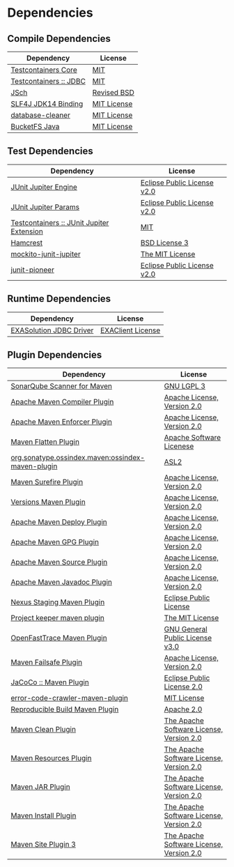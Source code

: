 <!-- @formatter:off -->
# Dependencies

## Compile Dependencies

| Dependency                  | License          |
| --------------------------- | ---------------- |
| [Testcontainers Core][0]    | [MIT][1]         |
| [Testcontainers :: JDBC][0] | [MIT][1]         |
| [JSch][2]                   | [Revised BSD][3] |
| [SLF4J JDK14 Binding][4]    | [MIT License][5] |
| [database-cleaner][6]       | [MIT License][7] |
| [BucketFS Java][8]          | [MIT License][9] |

## Test Dependencies

| Dependency                                     | License                           |
| ---------------------------------------------- | --------------------------------- |
| [JUnit Jupiter Engine][10]                     | [Eclipse Public License v2.0][11] |
| [JUnit Jupiter Params][10]                     | [Eclipse Public License v2.0][11] |
| [Testcontainers :: JUnit Jupiter Extension][0] | [MIT][1]                          |
| [Hamcrest][12]                                 | [BSD License 3][13]               |
| [mockito-junit-jupiter][14]                    | [The MIT License][15]             |
| [junit-pioneer][16]                            | [Eclipse Public License v2.0][11] |

## Runtime Dependencies

| Dependency                    | License                 |
| ----------------------------- | ----------------------- |
| [EXASolution JDBC Driver][17] | [EXAClient License][18] |

## Plugin Dependencies

| Dependency                                              | License                                        |
| ------------------------------------------------------- | ---------------------------------------------- |
| [SonarQube Scanner for Maven][19]                       | [GNU LGPL 3][20]                               |
| [Apache Maven Compiler Plugin][21]                      | [Apache License, Version 2.0][22]              |
| [Apache Maven Enforcer Plugin][23]                      | [Apache License, Version 2.0][22]              |
| [Maven Flatten Plugin][24]                              | [Apache Software Licenese][22]                 |
| [org.sonatype.ossindex.maven:ossindex-maven-plugin][25] | [ASL2][26]                                     |
| [Maven Surefire Plugin][27]                             | [Apache License, Version 2.0][22]              |
| [Versions Maven Plugin][28]                             | [Apache License, Version 2.0][22]              |
| [Apache Maven Deploy Plugin][29]                        | [Apache License, Version 2.0][22]              |
| [Apache Maven GPG Plugin][30]                           | [Apache License, Version 2.0][22]              |
| [Apache Maven Source Plugin][31]                        | [Apache License, Version 2.0][22]              |
| [Apache Maven Javadoc Plugin][32]                       | [Apache License, Version 2.0][22]              |
| [Nexus Staging Maven Plugin][33]                        | [Eclipse Public License][34]                   |
| [Project keeper maven plugin][35]                       | [The MIT License][36]                          |
| [OpenFastTrace Maven Plugin][37]                        | [GNU General Public License v3.0][38]          |
| [Maven Failsafe Plugin][39]                             | [Apache License, Version 2.0][22]              |
| [JaCoCo :: Maven Plugin][40]                            | [Eclipse Public License 2.0][41]               |
| [error-code-crawler-maven-plugin][42]                   | [MIT License][43]                              |
| [Reproducible Build Maven Plugin][44]                   | [Apache 2.0][26]                               |
| [Maven Clean Plugin][45]                                | [The Apache Software License, Version 2.0][26] |
| [Maven Resources Plugin][46]                            | [The Apache Software License, Version 2.0][26] |
| [Maven JAR Plugin][47]                                  | [The Apache Software License, Version 2.0][26] |
| [Maven Install Plugin][48]                              | [The Apache Software License, Version 2.0][26] |
| [Maven Site Plugin 3][49]                               | [The Apache Software License, Version 2.0][26] |

[0]: https://testcontainers.org
[1]: http://opensource.org/licenses/MIT
[2]: http://www.jcraft.com/jsch/
[3]: http://www.jcraft.com/jsch/LICENSE.txt
[4]: http://www.slf4j.org
[5]: http://www.opensource.org/licenses/mit-license.php
[6]: https://github.com/exasol/database-cleaner/
[7]: https://github.com/exasol/database-cleaner/blob/main/LICENSE
[8]: https://github.com/exasol/bucketfs-java/
[9]: https://github.com/exasol/bucketfs-java/blob/main/LICENSE
[10]: https://junit.org/junit5/
[11]: https://www.eclipse.org/legal/epl-v20.html
[12]: http://hamcrest.org/JavaHamcrest/
[13]: http://opensource.org/licenses/BSD-3-Clause
[14]: https://github.com/mockito/mockito
[15]: https://github.com/mockito/mockito/blob/main/LICENSE
[16]: https://junit-pioneer.org/
[17]: http://www.exasol.com
[18]: https://docs.exasol.com/db/latest/connect_exasol/drivers/jdbc.htm
[19]: http://sonarsource.github.io/sonar-scanner-maven/
[20]: http://www.gnu.org/licenses/lgpl.txt
[21]: https://maven.apache.org/plugins/maven-compiler-plugin/
[22]: https://www.apache.org/licenses/LICENSE-2.0.txt
[23]: https://maven.apache.org/enforcer/maven-enforcer-plugin/
[24]: https://www.mojohaus.org/flatten-maven-plugin/
[25]: https://sonatype.github.io/ossindex-maven/maven-plugin/
[26]: http://www.apache.org/licenses/LICENSE-2.0.txt
[27]: https://maven.apache.org/surefire/maven-surefire-plugin/
[28]: https://www.mojohaus.org/versions-maven-plugin/
[29]: https://maven.apache.org/plugins/maven-deploy-plugin/
[30]: https://maven.apache.org/plugins/maven-gpg-plugin/
[31]: https://maven.apache.org/plugins/maven-source-plugin/
[32]: https://maven.apache.org/plugins/maven-javadoc-plugin/
[33]: http://www.sonatype.com/public-parent/nexus-maven-plugins/nexus-staging/nexus-staging-maven-plugin/
[34]: http://www.eclipse.org/legal/epl-v10.html
[35]: https://github.com/exasol/project-keeper/
[36]: https://github.com/exasol/project-keeper/blob/main/LICENSE
[37]: https://github.com/itsallcode/openfasttrace-maven-plugin
[38]: https://www.gnu.org/licenses/gpl-3.0.html
[39]: https://maven.apache.org/surefire/maven-failsafe-plugin/
[40]: https://www.jacoco.org/jacoco/trunk/doc/maven.html
[41]: https://www.eclipse.org/legal/epl-2.0/
[42]: https://github.com/exasol/error-code-crawler-maven-plugin/
[43]: https://github.com/exasol/error-code-crawler-maven-plugin/blob/main/LICENSE
[44]: http://zlika.github.io/reproducible-build-maven-plugin
[45]: http://maven.apache.org/plugins/maven-clean-plugin/
[46]: http://maven.apache.org/plugins/maven-resources-plugin/
[47]: http://maven.apache.org/plugins/maven-jar-plugin/
[48]: http://maven.apache.org/plugins/maven-install-plugin/
[49]: http://maven.apache.org/plugins/maven-site-plugin/
